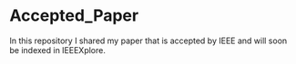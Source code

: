 # Accepted_Paper
In this repository I shared my paper that is accepted by IEEE and will soon be indexed in IEEEXplore.
